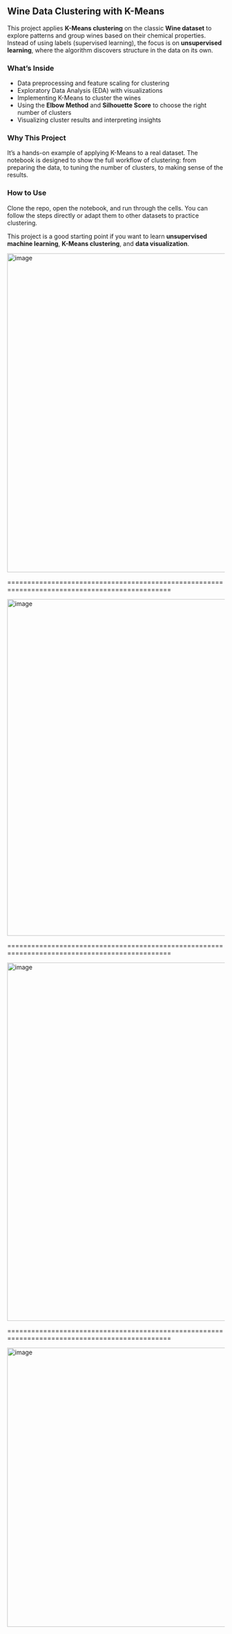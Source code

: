 ## Wine Data Clustering with K-Means

This project applies **K-Means clustering** on the classic **Wine dataset** to explore patterns and group wines based on their chemical properties. Instead of using labels (supervised learning), the focus is on **unsupervised learning**, where the algorithm discovers structure in the data on its own.

### What’s Inside

* Data preprocessing and feature scaling for clustering
* Exploratory Data Analysis (EDA) with visualizations
* Implementing K-Means to cluster the wines
* Using the **Elbow Method** and **Silhouette Score** to choose the right number of clusters
* Visualizing cluster results and interpreting insights

### Why This Project

It’s a hands-on example of applying K-Means to a real dataset. The notebook is designed to show the full workflow of clustering: from preparing the data, to tuning the number of clusters, to making sense of the results.

### How to Use

Clone the repo, open the notebook, and run through the cells. You can follow the steps directly or adapt them to other datasets to practice clustering.

This project is a good starting point if you want to learn **unsupervised machine learning**, **K-Means clustering**, and **data visualization**.

<img width="1678" height="737" alt="image" src="https://github.com/user-attachments/assets/ffb77f5c-b2bb-4cc9-9a59-1a45a26b6223" />

===============================================================================================

<img width="1721" height="778" alt="image" src="https://github.com/user-attachments/assets/c8a6881d-3c35-4bac-93d5-ed2d4bf6ece7" />

===============================================================================================

<img width="1118" height="828" alt="image" src="https://github.com/user-attachments/assets/61ebe427-1b73-46dc-935a-f79e91047594" />

===============================================================================================

<img width="582" height="645" alt="image" src="https://github.com/user-attachments/assets/1c5f7fe0-e392-4fdb-95f3-95fc78ae0291" />

